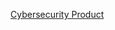 [Cybersecurity Product]({{#makeLink}}./landing.html?product_path=software.md/cybersecurity/reflectionnetwork&menu_path=.menus/en{{/makeLink}})